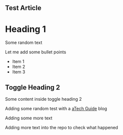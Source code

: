 ## Test Article

# Heading 1

Some random text

Let me add some bullet points

*   Item 1
*   Item 2
*   Item 3

## Toggle Heading 2

Some content inside toggle heading 2

Adding some random test with a [aTech Guide](https://atech.guide/) blog

Adding some more text

Adding more text into the repo to check what happened